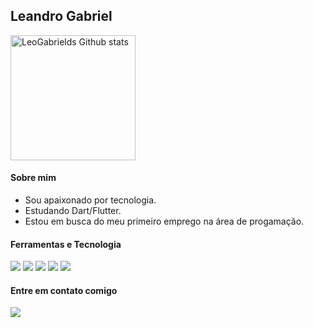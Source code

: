 ## Leandro Gabriel

<div align="left"> 
<a href="https://github.com/LeoGabrields/github-readme-stats#gh-dark-mode-only">
<img height=200 src="https://github-readme-stats-git-masterrstaa-rickstaa.vercel.app/api?username=LeoGabrields&show_icons=true&count_private=true&line_height=28&hide_border=true&card_width=450&include_all_commits=true&include_orgs=true&exclude_repo=github-readme-stats&theme=dark&bg_color=000000#gh-dark-mode-only" alt="LeoGabrields Github stats" />
</a>
</div>

####  Sobre mim

* Sou apaixonado por tecnologia.
* Estudando Dart/Flutter.
* Estou em busca do meu primeiro emprego na área de progamação.

#### Ferramentas e Tecnologia
<img src="https://img.shields.io/badge/Dart-0175C2?style=for-the-badge&logo=dart&logoColor=white" /> <img src="https://img.shields.io/badge/Flutter-02569B?style=for-the-badge&logo=flutter&logoColor=white" /> <img src="https://img.shields.io/badge/Git-E34F26?style=for-the-badge&logo=git&logoColor=white" /> 
<img src="https://img.shields.io/badge/Firebase-F29D0C?style=for-the-badge&logo=firebase&logoColor=white" /> <img src="https://img.shields.io/badge/figma-1A1919?style=for-the-badge&logo=figma&logoColor=white" />

#### Entre em contato comigo
[<img src="https://img.shields.io/badge/linkedin-%230077B5.svg?&style=for-the-badge&logo=linkedin&logoColor=white" />](https://www.linkedin.com/in/leandro-gabriel-2b9767241/)

